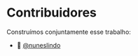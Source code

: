 # Contribuidores

Construímos conjuntamente esse trabalho:

- 🎨 [@nuneslindo](https://github.com/Nuneslindo)
